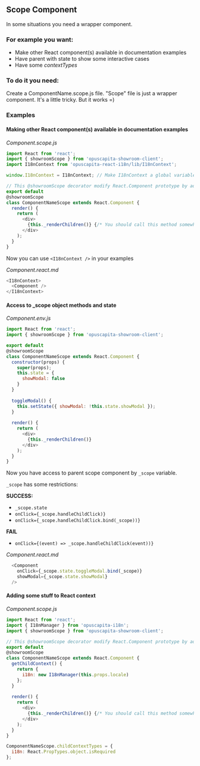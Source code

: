 ## Scope Component

In some situations you need a wrapper component.

### For example you want:

* Make other React component(s) available in documentation examples
* Have parent with state to show some interactive cases
* Have some *contextTypes*

### To do it you need:

Create a ComponentName.scope.js file. "Scope" file is just a wrapper component.
It's a little tricky. But it works =)

### Examples

#### Making other React component(s) available in documentation examples

*Component.scope.js*

```js
import React from 'react';
import { showroomScope } from 'opuscapita-showroom-client';
import I18nContext from 'opuscapita-react-i18n/lib/I18nContext';

window.I18nContext = I18nContext; // Make I18nContext a global variable

// This @showroomScope decorator modify React.Component prototype by adding _renderChildren() method.
export default
@showroomScope
class ComponentNameScope extends React.Component {
  render() {
    return (
      <div>
        {this._renderChildren()} {/* You should call this method somewhere in your JSX. */}
      </div>
    );
  }
}
```

Now you can use ```<I18nContext />``` in your examples

*Component.react.md*

```js
<I18nContext>
  <Component />
</I18nContext>
```

#### Access to _scope object methods and state

*Component.env.js*

```js
import React from 'react';
import { showroomScope } from 'opuscapita-showroom-client';

export default
@showroomScope
class ComponentNameScope extends React.Component {
  constructor(props) {
    super(props);
    this.state = {
      showModal: false
    }
  }
  
  toggleModal() {
    this.setState({ showModal: !this.state.showModal });
  }
  
  render() {
    return (
      <div>
        {this._renderChildren()}
      </div>
    );
  }
}
```

Now you have access to parent scope component by ```_scope``` variable.

```_scope``` has some restrictions:

**SUCCESS:**

  * ```_scope.state```
  * ```onClick={_scope.handleChildClick)}```
  * ```onClick={_scope.handleChildClick.bind(_scope))}```
  
**FAIL**

  * ```onClick={(event) => _scope.handleChildClick(event))}```

*Component.react.md*

```js
  <Component
    onClick={_scope.state.toggleModal.bind(_scope)}
    showModal={_scope.state.showModal}
  />
```

#### Adding some stuff to React context

*Component.scope.js*

```js
import React from 'react';
import { I18nManager } from 'opuscapita-i18n';
import { showroomScope } from 'opuscapita-showroom-client';

// This @showroomScope decorator modify React.Component prototype by adding _renderChildren() method.
export default
@showroomScope
class ComponentNameScope extends React.Component {
  getChildContext() {
    return {
      i18n: new I18nManager(this.props.locale)
    };
  }
  
  render() {
    return (
      <div>
        {this._renderChildren()} {/* You should call this method somewhere in your JSX. */}
      </div>
    );
  }
}

ComponentNameScope.childContextTypes = {
  i18n: React.PropTypes.object.isRequired
};
```
